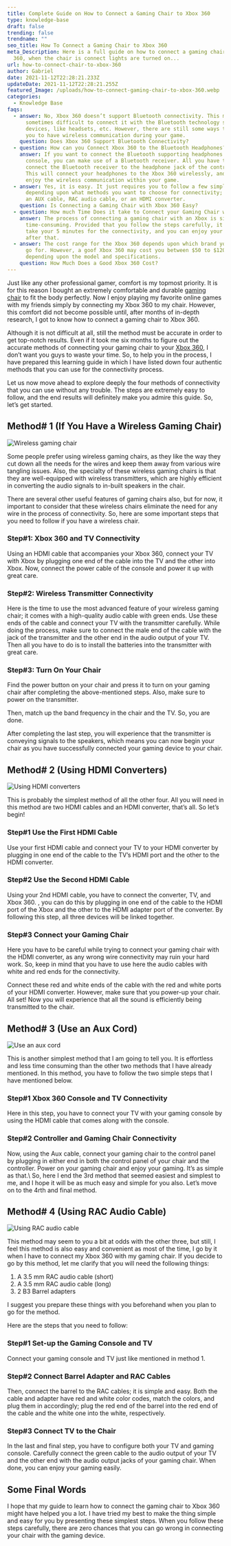 ```yaml
---
title: Complete Guide on How to Connect a Gaming Chair to Xbox 360
type: knowledge-base
draft: false
trending: false
trendname: ""
seo_title: How To Connect a Gaming Chair to Xbox 360
meta_Description: Here is a full guide on how to connect a gaming chair to xbox
  360, when the chair is connect lights are turned on...
url: how-to-connect-chair-to-xbox-360
author: Gabriel
date: 2021-11-12T22:28:21.233Z
updateDate: 2021-11-12T22:28:21.255Z
featured_Image: /uploads/how-to-connect-gaming-chair-to-xbox-360.webp
categories:
  - Knowledge Base
faqs:
  - answer: No, Xbox 360 doesn’t support Bluetooth connectivity. This may explain it
      sometimes difficult to connect it with the Bluetooth technology supporting
      devices, like headsets, etc. However, there are still some ways that allow
      you to have wireless communication during your game.
    question: Does Xbox 360 Support Bluetooth Connectivity?
  - question: How can you Connect Xbox 360 to the Bluetooth Headphones?
    answer: If you want to connect the Bluetooth supporting headphones with the
      console, you can make use of a Bluetooth receiver. All you have to do is
      connect the Bluetooth receiver to the headphone jack of the controller.
      This will connect your headphones to the Xbox 360 wirelessly, and you can
      enjoy the wireless communication within your game.
  - answer: Yes, it is easy. It just requires you to follow a few simple steps
      depending upon what methods you want to choose for connectivity; by using
      an AUX cable, RAC audio cable, or an HDMI converter.
    question: Is Connecting a Gaming Chair with Xbox 360 Easy?
  - question: How much Time Does it take to Connect your Gaming Chair with Xbox 360?
    answer: The process of connecting a gaming chair with an Xbox is simple and less
      time-consuming. Provided that you follow the steps carefully, it will just
      take your 5 minutes for the connectivity, and you can enjoy your gaming
      after that.
  - answer: The cost range for the Xbox 360 depends upon which brand you choose to
      go for. However, a goof Xbox 360 may cost you between $50 to $120,
      depending upon the model and specifications.
    question: How Much Does a Good Xbox 360 Cost?
---
```

Just like any other professional gamer, comfort is my topmost priority. It is for this reason I bought an extremely comfortable and durable [gaming chair](https://gamingtechies.com/best-chair-for-short-people/) to fit the body perfectly. Now I enjoy playing my favorite online games with my friends simply by connecting my Xbox 360 to my chair. However, this comfort did not become possible until, after months of in-depth research, I got to know how to connect a gaming chair to Xbox 360.

Although it is not difficult at all, still the method must be accurate in order to get top-notch results. Even if it took me six months to figure out the accurate methods of connecting your gaming chair to your [Xbox 360](https://en.wikipedia.org/wiki/Xbox_360), I don’t want you guys to waste your time. So, to help you in the process, I have prepared this learning guide in which I have listed down four authentic methods that you can use for the connectivity process.

Let us now move ahead to explore deeply the four methods of connectivity that you can use without any trouble. The steps are extremely easy to follow, and the end results will definitely make you admire this guide. So, let’s get started.

## Method# 1 (If You Have a Wireless Gaming Chair)

![Wireless gaming chair](https://gamingtechies.com/img/wireless-gaming-chair.webp "Wireless gaming chair")

Some people prefer using wireless gaming chairs, as they like the way they cut down all the needs for the wires and keep them away from various wire tangling issues. Also, the specialty of these wireless gaming chairs is that they are well-equipped with wireless transmitters, which are highly efficient in converting the audio signals to in-built speakers in the chair.

There are several other useful features of gaming chairs also, but for now, it important to consider that these wireless chairs eliminate the need for any wire in the process of connectivity. So, here are some important steps that you need to follow if you have a wireless chair.

### Step#1: Xbox 360 and TV Connectivity

Using an HDMI cable that accompanies your Xbox 360, connect your TV with Xbox by plugging one end of the cable into the TV and the other into Xbox. Now, connect the power cable of the console and power it up with great care.

### Step#2: Wireless Transmitter Connectivity

Here is the time to use the most advanced feature of your wireless gaming chair; it comes with a high-quality audio cable with green ends. Use these ends of the cable and connect your TV with the transmitter carefully. While doing the process, make sure to connect the male end of the cable with the jack of the transmitter and the other end in the audio output of your TV. Then all you have to do is to install the batteries into the transmitter with great care.

### Step#3: Turn On Your Chair

Find the power button on your chair and press it to turn on your gaming chair after completing the above-mentioned steps. Also, make sure to power on the transmitter.

Then, match up the band frequency in the chair and the TV. So, you are done.

After completing the last step, you will experience that the transmitter is conveying signals to the speakers, which means you can now begin your chair as you have successfully connected your gaming device to your chair.

## Method# 2 (Using HDMI Converters)

![Using HDMI converters](https://gamingtechies.com/img/use-hdmi-converters.webp "Using HDMI converters")

This is probably the simplest method of all the other four. All you will need in this method are two HDMI cables and an HDMI converter, that’s all. So let’s begin!

### Step#1 Use the First HDMI Cable

Use your first HDMI cable and connect your TV to your HDMI converter by plugging in one end of the cable to the TV’s HDMI port and the other to the HDMI converter.

### Step#2 Use the Second HDMI Cable

Using your 2nd HDMI cable, you have to connect the converter, TV, and Xbox 360. , you can do this by plugging in one end of the cable to the HDMI port of the Xbox and the other to the HDMI adapter port of the converter. By following this step, all three devices will be linked together.

### Step#3 Connect your Gaming Chair

Here you have to be careful while trying to connect your gaming chair with the HDMI converter, as any wrong wire connectivity may ruin your hard work. So, keep in mind that you have to use here the audio cables with white and red ends for the connectivity.

Connect these red and white ends of the cable with the red and white ports of your HDMI converter. However, make sure that you power-up your chair. All set! Now you will experience that all the sound is efficiently being transmitted to the chair.

## Method# 3 (Use an Aux Cord)

![Use an aux cord](https://gamingtechies.com/img/use-an-aux-cord.webp "Use an aux cord")

This is another simplest method that I am going to tell you. It is effortless and less time consuming than the other two methods that I have already mentioned. In this method, you have to follow the two simple steps that I have mentioned below.

### Step#1 Xbox 360 Console and TV Connectivity

Here in this step, you have to connect your TV with your gaming console by using the HDMI cable that comes along with the console.

### Step#2 Controller and Gaming Chair Connectivity

Now, using the Aux cable, connect your gaming chair to the control panel by plugging in either end in both the control panel of your chair and the controller. Power on your gaming chair and enjoy your gaming. It’s as simple as that.\ So, here I end the 3rd method that seemed easiest and simplest to me, and I hope it will be as much easy and simple for you also. Let’s move on to the 4rth and final method.

## Method# 4 (Using RAC Audio Cable)

![Using RAC audio cable](https://gamingtechies.com/img/using-rac-audio-cable.webp "Using RAC audio cable")

This method may seem to you a bit at odds with the other three, but still, I feel this method is also easy and convenient as most of the time, I go by it when I have to connect my Xbox 360 with my gaming chair. If you decide to go by this method, let me clarify that you will need the following things:

1. A 3.5 mm RAC audio cable (short)
2. A 3.5 mm RAC audio cable (long)
3. 2 B3 Barrel adapters

I suggest you prepare these things with you beforehand when you plan to go for the method.

Here are the steps that you need to follow:

### Step#1 Set-up the Gaming Console and TV

Connect your gaming console and TV just like mentioned in method 1.

### Step#2 Connect Barrel Adapter and RAC Cables

Then, connect the barrel to the RAC cables; it is simple and easy. Both the cable and adapter have red and white color codes, match the colors, and plug them in accordingly; plug the red end of the barrel into the red end of the cable and the white one into the white, respectively.

### Step#3 Connect TV to the Chair

In the last and final step, you have to configure both your TV and gaming console. Carefully connect the green cable to the audio output of your TV and the other end with the audio output jacks of your gaming chair. When done, you can enjoy your gaming easily.

## Some Final Words

I hope that my guide to learn how to connect the gaming chair to Xbox 360 might have helped you a lot. I have tried my best to make the thing simple and easy for you by presenting these simplest steps. When you follow these steps carefully, there are zero chances that you can go wrong in connecting your chair with the gaming device.